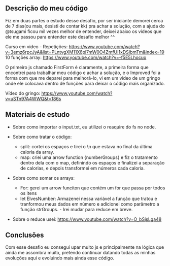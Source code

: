 ## Descrição do meu código

Fiz em duas partes o estudo desse desafio, por ser iniciante demorei cerca de 7 dias(ou mais, desisti de contar kk) pra achar a solução, com a ajuda do @tsugami ficou mil vezes melhor de entender, deixei abaixo os vídeos que ele me passou para entender este desafio melhor ^^

Curso em video - Repetições: https://www.youtube.com/watch?v=3emz6rpcJyA&list=PLntvgXM11X6pi7mW0O4ZmfUI1xDSIbmTm&index=19
10 funções array: https://www.youtube.com/watch?v=-f5E5Lhocuo

O primeiro js chamado FirstForm é claramente, a primeira forma que encontrei para trabalhar meu código e achar a solução, e o Improved foi a forma com que me deparei para melhorá-lo, vi em um vídeo de um gringo onde ele colocava dentro de funções para deixar o código mais organizado.

Vídeo do gringo: https://www.youtube.com/watch?v=uSTn97A4WWQ&t=186s

## Materiais de estudo

- Sobre como importar o input.txt, eu utilizei o reaquire do fs no node.

- Sobre como tratar o código:

  - split: cortei os espaços e tirei o \n que estava no final da última caloria da array.
  - map: criei uma arrow function {numberGroups} e fiz o tratamento dentro dela com o map, definindo os espaços e finalizei a separação de calorias, e depois transformei em números cada caloria.

- Sobre como somar os arrays:

  - For: gerei um arrow funciton que contém um for que passa por todos os itens
  - let ElvesNumber: Armazenei nessa variável a função que tratou e tranformou meus dados em número e adicionei como parâmetro a função strGroups. - Irei mudar para reduce em breve.

- Sobre o reduce usei: https://www.youtube.com/watch?v=O_bSjsLga48

## Conclusões

Com esse desafio eu consegui upar muito js e principalmente na lógica que ainda me assombra muito, pretendo continuar datando todas as minhas evoluções aqui e evoluindo mais ainda esse código.
